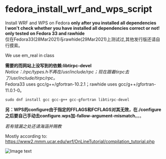 # fedora_install_wrf_and_wps_script  
Install WRF and WPS on Fedora **only after you installed all dependencies**  
**I won't check whether you have installed all dependencies correct or not!**  
**only tested on Fedora 33 and rawhide**  
仅在Fedora33(28Mar2021)与rawhide(29Mar2021)上测试过,其他发行版还请自行摸索。  

We use em_real in class
  
**需要的而网站上没写到的依赖:libtirpc-devel**  
*Notice：/rpc/types.h不再在/usr/include/rpc；现在跟着tirpc去了/usr/include/tirpc/rpc。*  
Fedora33 uses gcc/g++/gfortran-10.2.1；rawhide uses gcc/g++/gfortran-11.0.1-0。 

```
sudo dnf install gcc gcc-g++ gcc-gfortran libtirpc-devel
```
 
**另：WPS的configure由于指定的FFLAGS和FCFLAGS对其无效，在./configure之后要自己手动去configure.wps加-fallow-argument-mismatch**。。。

*若有错漏之处还请海涵并赐教*  
  
Mostly according to:  
https://www2.mmm.ucar.edu/wrf/OnLineTutorial/compilation_tutorial.php  

![Image text](https://github.com/wsyzbsj/my_install_wrf_and_wps/blob/main/IMG_20210328_082858.jpg?raw=true)
